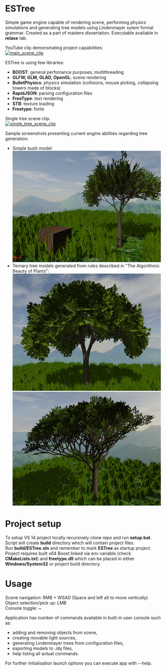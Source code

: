 # ESTree
Simple game engine capable of rendering scene, performing physics simulations and generating tree models using Lindenmayer sytem formal grammar.
Created as a part of masters dissertation.
Executable available in __relase__ tab.

YouTube clip demonstrating project capabilities:<br/>
[![main_scene_clip](https://img.youtube.com/vi/CheCvFOeFZI/0.jpg)](https://youtu.be/CheCvFOeFZI)

ESTree is using few libraries:
 * __BOOST__: general perfomance purposes, multithreading
 * __GLFW, GLM, GLAD, OpenGL__: scene rendering
 * __BulletPhysics__: physics simulation (collisions, mouse picking, collapsing towers made of blocks) 
 * __RapidJSON__: parsing configuration files
 * __FreeType__: text rendering
 * __STB__: texture loading
 * __Freetype__: fonts

Single tree scene clip:<br/>
[![single_tree_scene_clip](https://img.youtube.com/vi/QXZW_28LS78/0.jpg)](https://youtu.be/QXZW_28LS78)

Sample screenshots presenting current engine abilities regarding tree generation:

 * Simple bush model: <br/>
  ![Sample screenshot](/images/withHdr.PNG) 
 * Ternary tree models generated from rules described in "The Algorithmic Beauty of Plants":<br/>
  ![Sample screenshot](/images/ternaryTreeA.PNG)
  ![Sample screenshot](/images/ternaryTreeE.PNG)
 
 
 # Project setup
 To setup VS 14 project locally recursively clone repo and run __setup.bat__. Script will create __build__ directory which will contain project files. </br>
 Run __build/ESTree.sln__ and remember to mark __ESTree__ as startup project. </br>
 Project requires built x64 Boost linked via env variable (check __CMakeLists.txt__) and __freetype.dll__ which can be placed in either __Windows/System32__ or project build directory.
 
 # Usage
 Scene navigation: RMB + WSAD (Space and left alt to move vertically)<br/>
 Object selection/pick up: LMB<br/>
 Console toggle: ~<br/>
 
 Application has number of commands available in built-in user console such as:
 * adding and removing objects from scene,
 * creating movable light sources,
 * generating Lindenmayer trees from configuration files,
 * exporting models to .obj files,
 * help listing all actual commands.
 
 For further initialisation launch options you can execute app with --help.
